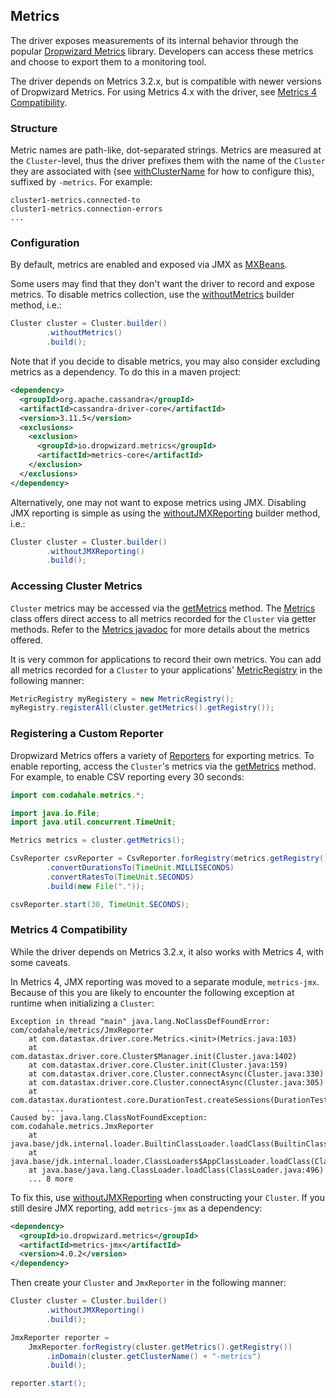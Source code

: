 <!--
Licensed to the Apache Software Foundation (ASF) under one
or more contributor license agreements.  See the NOTICE file
distributed with this work for additional information
regarding copyright ownership.  The ASF licenses this file
to you under the Apache License, Version 2.0 (the
"License"); you may not use this file except in compliance
with the License.  You may obtain a copy of the License at

  http://www.apache.org/licenses/LICENSE-2.0

Unless required by applicable law or agreed to in writing,
software distributed under the License is distributed on an
"AS IS" BASIS, WITHOUT WARRANTIES OR CONDITIONS OF ANY
KIND, either express or implied.  See the License for the
specific language governing permissions and limitations
under the License.
-->

## Metrics

The driver exposes measurements of its internal behavior through the popular [Dropwizard Metrics]
library.  Developers can access these metrics and choose to export them to a monitoring tool.

The driver depends on Metrics 3.2.x, but is compatible with newer versions of Dropwizard Metrics.
For using Metrics 4.x with the driver, see [Metrics 4 Compatibility](#metrics-4-compatibility).

### Structure

Metric names are path-like, dot-separated strings.  Metrics are measured at the `Cluster`-level,
thus the driver prefixes them with the name of the `Cluster` they are associated with (see [withClusterName]
for how to configure this), suffixed by `-metrics`.  For example:

```
cluster1-metrics.connected-to
cluster1-metrics.connection-errors
...
```

### Configuration

By default, metrics are enabled and exposed via JMX as [MXBeans].

Some users may find that they don't want the driver to record and expose metrics.  To disable
metrics collection, use the [withoutMetrics] builder method, i.e.:

```java
Cluster cluster = Cluster.builder()
        .withoutMetrics()
        .build();
```

Note that if you decide to disable metrics, you may also consider excluding metrics as a dependency.
To do this in a maven project:

```xml
<dependency>
  <groupId>org.apache.cassandra</groupId>
  <artifactId>cassandra-driver-core</artifactId>
  <version>3.11.5</version>
  <exclusions>
    <exclusion>
      <groupId>io.dropwizard.metrics</groupId>
      <artifactId>metrics-core</artifactId>
    </exclusion>
  </exclusions>
</dependency>
```

Alternatively, one may not want to expose metrics using JMX.  Disabling JMX reporting is simple
as using the [withoutJMXReporting] builder method, i.e.:

```java
Cluster cluster = Cluster.builder()
        .withoutJMXReporting()
        .build();
```

### Accessing Cluster Metrics

`Cluster` metrics may be accessed via the [getMetrics] method.  The [Metrics] class offers
direct access to all metrics recorded for the `Cluster` via getter methods.  Refer to
the [Metrics javadoc][Metrics] for more details about the metrics offered.

It is very common for applications to record their own metrics.  You can add all metrics
recorded for a `Cluster` to your applications' [MetricRegistry] in the following manner:

```java
MetricRegistry myRegistery = new MetricRegistry();
myRegistry.registerAll(cluster.getMetrics().getRegistry());
```

### Registering a Custom Reporter

Dropwizard Metrics offers a variety of [Reporters] for exporting metrics.  To enable reporting,
access the `Cluster`'s metrics via the [getMetrics] method.  For example, to enable CSV reporting
every 30 seconds:

```java
import com.codahale.metrics.*;

import java.io.File;
import java.util.concurrent.TimeUnit;

Metrics metrics = cluster.getMetrics();

CsvReporter csvReporter = CsvReporter.forRegistry(metrics.getRegistry())
        .convertDurationsTo(TimeUnit.MILLISECONDS)
        .convertRatesTo(TimeUnit.SECONDS)
        .build(new File("."));

csvReporter.start(30, TimeUnit.SECONDS);
```

### Metrics 4 Compatibility

While the driver depends on Metrics 3.2.x, it also works with Metrics 4, with some caveats.

In Metrics 4, JMX reporting was moved to a separate module, `metrics-jmx`.  Because of this you are
likely to encounter the following exception at runtime when initializing a `Cluster`:

```
Exception in thread "main" java.lang.NoClassDefFoundError: com/codahale/metrics/JmxReporter
	at com.datastax.driver.core.Metrics.<init>(Metrics.java:103)
	at com.datastax.driver.core.Cluster$Manager.init(Cluster.java:1402)
	at com.datastax.driver.core.Cluster.init(Cluster.java:159)
	at com.datastax.driver.core.Cluster.connectAsync(Cluster.java:330)
	at com.datastax.driver.core.Cluster.connectAsync(Cluster.java:305)
	at com.datastax.durationtest.core.DurationTest.createSessions(DurationTest.java:360)
        ....
Caused by: java.lang.ClassNotFoundException: com.codahale.metrics.JmxReporter
	at java.base/jdk.internal.loader.BuiltinClassLoader.loadClass(BuiltinClassLoader.java:582)
	at java.base/jdk.internal.loader.ClassLoaders$AppClassLoader.loadClass(ClassLoaders.java:185)
	at java.base/java.lang.ClassLoader.loadClass(ClassLoader.java:496)
	... 8 more
```

To fix this, use [withoutJMXReporting] when constructing your `Cluster`.  If you still desire JMX
reporting, add `metrics-jmx` as a dependency:

```xml
<dependency>
  <groupId>io.dropwizard.metrics</groupId>
  <artifactId>metrics-jmx</artifactId>
  <version>4.0.2</version>
</dependency>
```

Then create your `Cluster` and `JmxReporter` in the following manner:

```java
Cluster cluster = Cluster.builder()
        .withoutJMXReporting()
        .build();

JmxReporter reporter =
    JmxReporter.forRegistry(cluster.getMetrics().getRegistry())
        .inDomain(cluster.getClusterName() + "-metrics")
        .build();

reporter.start();
```

[Dropwizard Metrics]: http://metrics.dropwizard.io/3.2.2/manual/index.html
[Reporters]: http://metrics.dropwizard.io/3.2.2/manual/core.html#reporters
[MetricRegistry]: http://metrics.dropwizard.io/3.2.2/apidocs/com/codahale/metrics/MetricRegistry.html
[MXBeans]: https://docs.oracle.com/javase/tutorial/jmx/mbeans/mxbeans.html
[withClusterName]: https://docs.datastax.com/en/drivers/java/3.11/com/datastax/driver/core/Cluster.Builder.html#withClusterName-java.lang.String-
[withoutMetrics]: https://docs.datastax.com/en/drivers/java/3.11/com/datastax/driver/core/Cluster.Builder.html#withoutMetrics--
[withoutJMXReporting]: https://docs.datastax.com/en/drivers/java/3.11/com/datastax/driver/core/Cluster.Builder.html#withoutJMXReporting--
[getMetrics]: https://docs.datastax.com/en/drivers/java/3.11/com/datastax/driver/core/Cluster.html#getMetrics--
[Metrics]: https://docs.datastax.com/en/drivers/java/3.11/com/datastax/driver/core/Metrics.html
